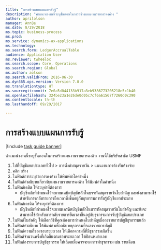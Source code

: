 ```yaml
--- 
title: "การสร้างแบบแผนการรับรู้"
description: "คำแนะนำงานนี้ระบุขั้นตอนในการสร้างแผนงานรายการคงค้าง "
author: aprilolson
manager: AnnBe
ms.date: 8/29/2018
ms.topic: business-process
ms.prod: 
ms.service: dynamics-ax-applications
ms.technology: 
ms.search.form: LedgerAccrualTable
audience: Application User
ms.reviewer: twheeloc
ms.search.scope: Core, Operations
ms.search.region: Global
ms.author: aolson
ms.search.validFrom: 2016-06-30
ms.dyn365.ops.version: Version 7.0.0
ms.translationtype: HT
ms.sourcegitcommit: 7e0a5d044133b917a3eb9386773205218e5c1b40
ms.openlocfilehash: 324be23a1e26de0d05c7cf6a61567f7260d0c390
ms.contentlocale: th-th
ms.lasthandoff: 09/29/2017

---
```

# <a name="create-accrual-schemes"></a>การสร้างแบบแผนการรับรู้

[!include [task guide banner](../../includes/task-guide-banner.md)]

คำแนะนำงานนี้ระบุขั้นตอนในการสร้างแผนงานรายการคงค้าง  งานนี้ใช้บริษัทสาธิต USMF 

1. ไปที่บัญชีแยกประเภททั่วไป > การตั้งค่าสมุดรายวัน > แผนงานการค้างรับค้างจ่าย
2. คลิก สร้าง
3. ในฟิลด์การระบุรายการคงค้าง ให้พิมพ์ค่าใดค่าหนึ่ง
4. ในฟิลด์คำอธิบายเกี่ยวกับแผนงานรายการคงค้าง ให้พิมพ์ค่าใดค่าหนึ่ง
5. ในฟิลด์เดบิต ให้ระบุค่าที่ต้องการ
    * บัญชีหลักที่กำหนดไว้จะแทนเดบิตบัญชีหลักในบรรทัดสมุดรายวันใบสำคัญ และยังสามารถใช้สำหรับการกลับรายการยืดเวลาซึ่งขึ้นอยู่กับธุรกรรมการรับรู้บัญชีแยกประเภท  
6. ในฟิลด์เครดิต ให้ระบุค่าที่ต้องการ
    * บัญชีหลักที่กำหนดไว้จะแทนเครดิตบัญชีหลักในบรรทัดสมุดรายวันใบสำคัญ และยังจะสามารถใช้สำหรับการกลับรายการยืดเวลาขึ้นอยู่กับธุรกรรมการรับรู้บัญชีแยกประเภท  
7. ในฟิลด์ใบสำคัญ ให้เลือกวิธีที่คุณต้องการกำหนดใบสำคัญเมื่อลงรายการบัญชีธุรกรรมแล้ว
8. ในฟิลด์คำอธิบาย ให้พิมพ์ค่าเพื่ออธิบายธุรกรรมที่จะลงรายการบัญชี
9. ในฟิลด์ความถี่ของรอบระยะเวลา ให้เลือกความถี่ที่มีธุรกรรมเกิดขึ้น
10. ในฟิลด์จำนวนครั้งที่เกิดขึ้นตามรอบระยะเวลา ให้ป้อนหมายเลข
11. ในฟิลด์ลงรายการบัญชีธุรกรรม ให้เลือกเมื่อควรจะลงการทำธุรกรรม เช่น รายเดือน


